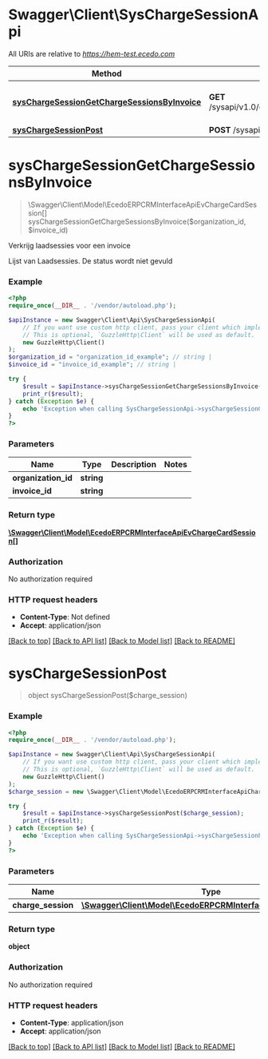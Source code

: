 # Swagger\Client\SysChargeSessionApi

All URIs are relative to *https://hem-test.ecedo.com*

Method | HTTP request | Description
------------- | ------------- | -------------
[**sysChargeSessionGetChargeSessionsByInvoice**](SysChargeSessionApi.md#sysChargeSessionGetChargeSessionsByInvoice) | **GET** /sysapi/v1.0/organizations/{organizationId}/invoices/{invoiceId}/chargesessions | Verkrijg laadsessies voor een invoice
[**sysChargeSessionPost**](SysChargeSessionApi.md#sysChargeSessionPost) | **POST** /sysapi/v1.0/chargesession | 


# **sysChargeSessionGetChargeSessionsByInvoice**
> \Swagger\Client\Model\EcedoERPCRMInterfaceApiEvChargeCardSession[] sysChargeSessionGetChargeSessionsByInvoice($organization_id, $invoice_id)

Verkrijg laadsessies voor een invoice

Lijst van Laadsessies. De status wordt niet gevuld

### Example
```php
<?php
require_once(__DIR__ . '/vendor/autoload.php');

$apiInstance = new Swagger\Client\Api\SysChargeSessionApi(
    // If you want use custom http client, pass your client which implements `GuzzleHttp\ClientInterface`.
    // This is optional, `GuzzleHttp\Client` will be used as default.
    new GuzzleHttp\Client()
);
$organization_id = "organization_id_example"; // string | 
$invoice_id = "invoice_id_example"; // string | 

try {
    $result = $apiInstance->sysChargeSessionGetChargeSessionsByInvoice($organization_id, $invoice_id);
    print_r($result);
} catch (Exception $e) {
    echo 'Exception when calling SysChargeSessionApi->sysChargeSessionGetChargeSessionsByInvoice: ', $e->getMessage(), PHP_EOL;
}
?>
```

### Parameters

Name | Type | Description  | Notes
------------- | ------------- | ------------- | -------------
 **organization_id** | **string**|  |
 **invoice_id** | **string**|  |

### Return type

[**\Swagger\Client\Model\EcedoERPCRMInterfaceApiEvChargeCardSession[]**](../Model/EcedoERPCRMInterfaceApiEvChargeCardSession.md)

### Authorization

No authorization required

### HTTP request headers

 - **Content-Type**: Not defined
 - **Accept**: application/json

[[Back to top]](#) [[Back to API list]](../../README.md#documentation-for-api-endpoints) [[Back to Model list]](../../README.md#documentation-for-models) [[Back to README]](../../README.md)

# **sysChargeSessionPost**
> object sysChargeSessionPost($charge_session)



### Example
```php
<?php
require_once(__DIR__ . '/vendor/autoload.php');

$apiInstance = new Swagger\Client\Api\SysChargeSessionApi(
    // If you want use custom http client, pass your client which implements `GuzzleHttp\ClientInterface`.
    // This is optional, `GuzzleHttp\Client` will be used as default.
    new GuzzleHttp\Client()
);
$charge_session = new \Swagger\Client\Model\EcedoERPCRMInterfaceApiChargeSession(); // \Swagger\Client\Model\EcedoERPCRMInterfaceApiChargeSession | 

try {
    $result = $apiInstance->sysChargeSessionPost($charge_session);
    print_r($result);
} catch (Exception $e) {
    echo 'Exception when calling SysChargeSessionApi->sysChargeSessionPost: ', $e->getMessage(), PHP_EOL;
}
?>
```

### Parameters

Name | Type | Description  | Notes
------------- | ------------- | ------------- | -------------
 **charge_session** | [**\Swagger\Client\Model\EcedoERPCRMInterfaceApiChargeSession**](../Model/EcedoERPCRMInterfaceApiChargeSession.md)|  |

### Return type

**object**

### Authorization

No authorization required

### HTTP request headers

 - **Content-Type**: application/json
 - **Accept**: application/json

[[Back to top]](#) [[Back to API list]](../../README.md#documentation-for-api-endpoints) [[Back to Model list]](../../README.md#documentation-for-models) [[Back to README]](../../README.md)

